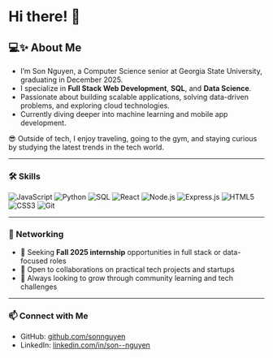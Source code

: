# Hi there! 👋

## 💻✨ About Me

- I’m Son Nguyen, a Computer Science senior at Georgia State University, graduating in December 2025.
- I specialize in **Full Stack Web Development**, **SQL**, and **Data Science**.
- Passionate about building scalable applications, solving data-driven problems, and exploring cloud technologies.
- Currently diving deeper into machine learning and mobile app development.

😎 Outside of tech, I enjoy traveling, going to the gym, and staying curious by studying the latest trends in the tech world.

---

### 🛠 Skills

![JavaScript](https://img.shields.io/badge/JavaScript-F7DF1E?style=flat&logo=javascript&logoColor=black)
![Python](https://img.shields.io/badge/Python-3776AB?style=flat&logo=python&logoColor=white)
![SQL](https://img.shields.io/badge/SQL-4479A1?style=flat&logo=mysql&logoColor=white)
![React](https://img.shields.io/badge/React-20232A?style=flat&logo=react&logoColor=61DAFB)
![Node.js](https://img.shields.io/badge/Node.js-339933?style=flat&logo=nodedotjs&logoColor=white)
![Express.js](https://img.shields.io/badge/Express.js-000000?style=flat&logo=express&logoColor=white)
![HTML5](https://img.shields.io/badge/HTML5-E34F26?style=flat&logo=html5&logoColor=white)
![CSS3](https://img.shields.io/badge/CSS3-1572B6?style=flat&logo=css3&logoColor=white)
![Git](https://img.shields.io/badge/Git-F05032?style=flat&logo=git&logoColor=white)

---

### 🤝 Networking

- 📌 Seeking **Fall 2025 internship** opportunities in full stack or data-focused roles
- 💬 Open to collaborations on practical tech projects and startups
- 🧠 Always looking to grow through community learning and tech challenges

---

### 📫 Connect with Me

- GitHub: [github.com/sonnguyen](https://github.com/sonnguyen)
- LinkedIn: [linkedin.com/in/son--nguyen](https://www.linkedin.com/in/son--nguyen)
